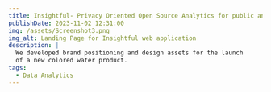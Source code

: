 ```yaml
---
title: Insightful- Privacy Oriented Open Source Analytics for public and private Instagram accounts
publishDate: 2023-11-02 12:31:00
img: /assets/Screenshot3.png
img_alt: Landing Page for Insightful web application
description: |
  We developed brand positioning and design assets for the launch
  of a new colored water product.
tags:
  - Data Analytics
---
```


